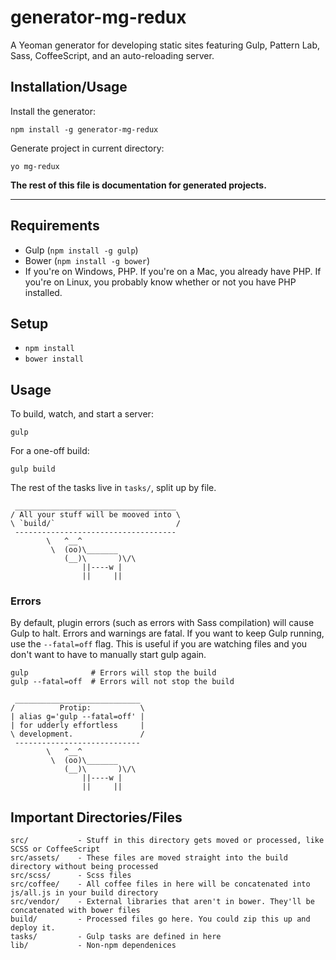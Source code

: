 # generator-mg-redux

A Yeoman generator for developing static sites featuring Gulp, Pattern Lab, Sass, CoffeeScript, and an auto-reloading server.

## Installation/Usage

Install the generator:

```
npm install -g generator-mg-redux
```

Generate project in current directory:

```
yo mg-redux
```

**The rest of this file is documentation for generated projects.**

---

## Requirements

- Gulp (`npm install -g gulp`)
- Bower (`npm install -g bower`)
- If you're on Windows, PHP. If you're on a Mac, you already have PHP. If you're on Linux, you probably know whether or not you have PHP installed.

## Setup

- `npm install`
- `bower install`

## Usage

To build, watch, and start a server:

```
gulp
```

For a one-off build:

```
gulp build
```

The rest of the tasks live in `tasks/`, split up by file.

```
 ____________________________________ 
/ All your stuff will be mooved into \
\ `build/`                           /
 ------------------------------------ 
        \   ^__^
         \  (oo)\_______
            (__)\       )\/\
                ||----w |
                ||     ||
```

### Errors

By default, plugin errors (such as errors with Sass compilation) will cause
Gulp to halt. Errors and warnings are fatal. If you want to keep Gulp running,
use the `--fatal=off` flag. This is useful if you are watching files and you
don't want to have to manually start gulp again.

```
gulp              # Errors will stop the build
gulp --fatal=off  # Errors will not stop the build
```

```
 ____________________________ 
/          Protip:           \
| alias g='gulp --fatal=off' |
| for udderly effortless     |
\ development.               /
 ---------------------------- 
        \   ^__^
         \  (oo)\_______
            (__)\       )\/\
                ||----w |
                ||     ||
```

## Important Directories/Files

```
src/           - Stuff in this directory gets moved or processed, like SCSS or CoffeeScript
src/assets/    - These files are moved straight into the build directory without being processed
src/scss/      - Scss files
src/coffee/    - All coffee files in here will be concatenated into js/all.js in your build directory
src/vendor/    - External libraries that aren't in bower. They'll be concatenated with bower files
build/         - Processed files go here. You could zip this up and deploy it.
tasks/         - Gulp tasks are defined in here
lib/           - Non-npm dependenices
```
